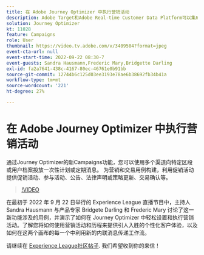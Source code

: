```yaml
---
title: 在 Adobe Journey Optimizer 中执行营销活动
description: Adobe Target和Adobe Real-time Customer Data Platform可以集成，以提供更加个性化的客户体验。 在这个直播活动中，了解集成这两个平台如何帮助企业实时收集数据，然后创建和测试有针对性的体验。 在实时演示中查看此强大功能的端到端过程。
solution: Journey Optimizer
kt: 11028
feature: Campaigns
role: User
thumbnail: https://video.tv.adobe.com/v/3409504?format=jpeg
event-cta-url: null
event-start-time: 2022-09-22 08:30-7
event-guests: Sandra Hausmann,Frederic Mary,Bridgette Darling
exl-id: fa2a7641-438c-4167-80ec-46761e0b91bb
source-git-commit: 12744b6c125d03ee3193e78ae6b38692fb34b41a
workflow-type: tm+mt
source-wordcount: '221'
ht-degree: 27%

---
```


# 在 Adobe Journey Optimizer 中执行营销活动

通过Journey Optimizer的新Campaigns功能，您可以使用多个渠道向特定区段或用户档案投放一次性计划或定期消息。 为营销和交易用例构建，利用促销活动提供促销活动、参与活动、公告、法律声明或策略更新、交易确认等。

>[!VIDEO](https://video.tv.adobe.com/v/3409504/?quality=12&learn=on)

在最初于 2022 年 9 月 22 日举行的 Experience League 直播节目中，主持人 Sandra Hausmann 与产品专家 Bridgete Darling 和 Frederic Mary 讨论了这一新功能涉及的用例，并演示了如何在 Journey Optimizer 中轻松设置和执行营销活动。了解您将如何使用营销活动和历程来提供引人入胜的个性化客户体验，以及如何在这两个画布的每一个中利用新的内联消息传递工作流。

请继续在 [Experience League社区帖子](https://experienceleaguecommunities.adobe.com/t5/journey-optimizer-discussions/experience-league-live-post-session-discussion-execute-your/m-p/547896#M52). 我们希望收到你的来信！
